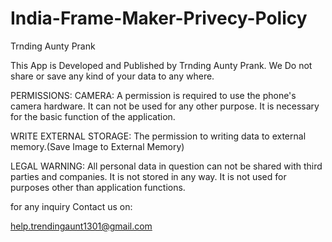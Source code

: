 # India-Frame-Maker-Privecy-Policy

Trnding Aunty Prank

This App is Developed and Published by Trnding Aunty Prank. We Do not share or save any kind of your data to any where.

PERMISSIONS: CAMERA: A permission is required to use the phone's camera hardware. It can not be used for any other purpose. It is necessary for the basic function of the application.

WRITE EXTERNAL STORAGE: The permission to writing data to external memory.(Save Image to External Memory)

LEGAL WARNING: All personal data in question can not be shared with third parties and companies. It is not stored in any way. It is not used for purposes other than application functions.

for any inquiry Contact us on:

help.trendingaunt1301@gmail.com
